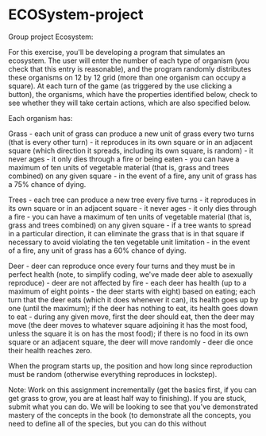 # ECOSystem-project
Group project 
Ecosystem:

For this exercise, you'll be developing a program that simulates an ecosystem. The user will enter the number of each type of organism (you check that this entry is reasonable), and the program randomly distributes these organisms on 12 by 12 grid (more than one organism can occupy a square). At each turn of the game (as triggered by the use clicking a button), the organisms, which have the properties identified below, check to see whether they will take certain actions, which are also specified below.

Each organism has:

Grass - each unit of grass can produce a new unit of grass every two turns (that is every other turn) - it reproduces in its own square or in an adjacent square (which direction it spreads, including its own square, is random) - it never ages - it only dies through a fire or being eaten - you can have a maximum of ten units of vegetable material (that is, grass and trees combined) on any given square - in the event of a fire, any unit of grass has a 75% chance of dying.

Trees - each tree can produce a new tree every five turns - it reproduces in its own square or in an adjacent square - it never ages - it only dies through a fire - you can have a maximum of ten units of vegetable material (that is, grass and trees combined) on any given square - if a tree wants to spread in a particular direction, it can eliminate the grass that is in that square if necessary to avoid violating the ten vegetable unit limitation - in the event of a fire, any unit of grass has a 60% chance of dying.

Deer - deer can reproduce once every four turns and they must be in perfect health (note, to simplify coding, we've made deer able to asexually reproduce) - deer are not affected by fire  - each deer has health (up to a maximum of eight points - the deer starts with eight) based on eating; each turn that the deer eats (which it does whenever it can), its health goes up by one (until the maximum); if the deer has nothing to eat, its health goes down to eat - during any given move, first the deer should eat, then the deer may move (the deer moves to whatever square adjoining it has the most food, unless the square it is on has the most food); if there is no food in its own square or an adjacent square, the deer will move randomly - deer die once their health reaches zero.

When the program starts up, the position and how long since reproduction must be random (otherwise everything reproduces in lockstep).

Note: Work on this assignment incrementally (get the basics first, if you can get grass to grow, you are at least half way to finishing). If you are stuck, submit what you can do. We will be looking to see that you've demonstrated mastery of the concepts in the book (to demonstrate all the concepts, you need to define all of the species, but you can do this without 
